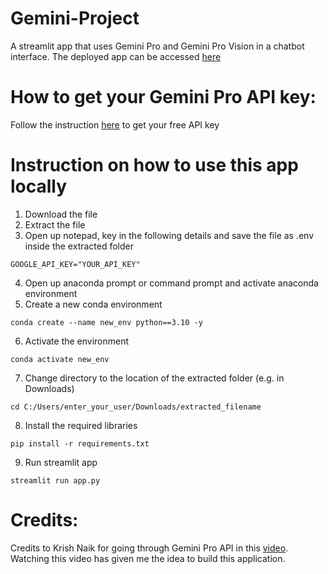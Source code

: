 # Gemini-Project
A streamlit app that uses Gemini Pro and Gemini Pro Vision in a chatbot interface.
The deployed app can be accessed [here](https://gemini-project-chatbot.streamlit.app/)

# How to get your Gemini Pro API key:
Follow the instruction [here](https://ai.google.dev/pricing) to get your free API key

# Instruction on how to use this app locally
1. Download the file
2. Extract the file
3. Open up notepad, key in the following details and save the file as .env inside the extracted folder
```
GOOGLE_API_KEY="YOUR_API_KEY"
```
4. Open up anaconda prompt or command prompt and activate anaconda environment
5. Create a new conda environment
```
conda create --name new_env python==3.10 -y
```
6. Activate the environment
```
conda activate new_env
```
7. Change directory to the location of the extracted folder (e.g. in Downloads)
```
cd C:/Users/enter_your_user/Downloads/extracted_filename
```
8. Install the required libraries
```
pip install -r requirements.txt
```
9. Run streamlit app
```
streamlit run app.py
```

# Credits:
Credits to Krish Naik for going through Gemini Pro API in this [video](https://www.youtube.com/watch?v=W0rNUAfqGFc&list=PLZoTAELRMXVNbDmGZlcgCA3a8mRQp5axb&index=3).
Watching this video has given me the idea to build this application. 
